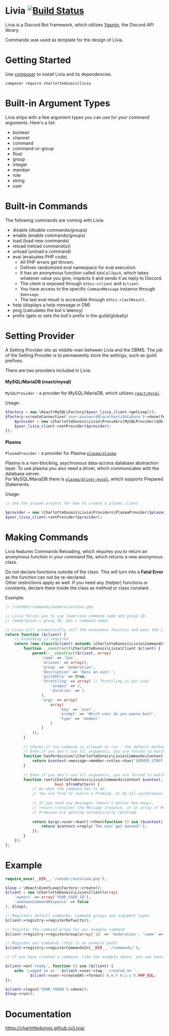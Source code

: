 # Livia [![Build Status](https://scrutinizer-ci.com/g/CharlotteDunois/Livia/badges/build.png?b=master)](https://scrutinizer-ci.com/g/CharlotteDunois/Livia/build-status/master)
Livia is a Discord Bot framework, which utilizes [Yasmin](https://github.com/CharlotteDunois/Yasmin), the Discord API library.

Commando was used as template for the design of Livia.

# Getting Started
Use [composer](https://packagist.org/packages/charlottedunois/livia) to install Livia and its dependencies.

```
composer require charlottedunois/livia
```

# Built-in Argument Types
Livia ships with a few argument types you can use for your command arguments. Here's a list:

* boolean
* channel
* command
* command-or-group
* float
* group
* integer
* member
* role
* string
* user

# Built-in Commands
The following commands are coming with Livia:

* disable (disable commands/groups)
* enable (enable commands/groups)
* load (load new commands)
* reload (reload command(s))
* unload (unload a command)
* eval (evaluates PHP code)
  * All PHP errors get thrown.
  * Defines randomized eval namespace for eval execution.
  * It has an anonymous function called `$doCallback`, which takes whatever value you give, inspects it and sends it as reply to Discord.
  * The client is exposed through `$this->client` and `$client`.
  * You have access to the specific `CommandMessage` instance through `$message`.
  * The last eval result is accessible through `$this->lastResult`.
* help (displays a help message in DM)
* ping (calculates the bot's latency)
* prefix (gets or sets the bot's prefix in the guild/globally)

# Setting Provider
A Setting Provider sits as middle-man between Livia and the DBMS. The job of the Setting Provider is to permanently store the settings, such as guild prefixes.

There are two providers included in Livia:

#### MySQL/MariaDB (react/mysql)
`MySQLProvider` - a provider for MySQL/MariaDB, which utilizes [`react/mysql`](https://github.com/friends-of-reactphp/mysql).

Usage:
```php
$factory = new \React\MySQL\Factory($your_livia_client->getLoop());
$factory->createConnection('user:password@localhost/database')->done(function (\React\MySQL\ConnectionInterface $db) use ($your_livia_client) {
    $provider = new \CharlotteDunois\Livia\Providers\MySQLProvider($db);
    $your_livia_client->setProvider($provider);
});
```

#### Plasma
`PlasmaProvider` - a provider for Plasma [`plasma/plasma`](https://github.com/PlasmaPHP/plasma).

Plasma is a non-blocking, asychronous data-access database abstraction layer. To use plasma you also need a driver, which communicates with the database server.<br>
For MySQL/MariaDB there is [`plasma/driver-mysql`](https://github.com/PlasmaPHP/driver-mysql), which supports Prepared Statements.

Usage:
```php
// See the plasma project for how to create a plasma client

$provider = new \CharlotteDunois\Livia\Providers\PlasmaProvider($plasma_client);
$your_livia_client->setProvider($provider);
```

# Making Commands
Livia features Commands Reloading, which requires you to return an anonymous function in your command file, which returns a new anonymous class.

Do not declare functions outside of the class. This will turn into a **Fatal Error** as the function can not be re-declared.<br>
Other restrictions apply as well. If you need any (helper) functions or constants, declare them inside the class as method or class constant.

Example:
```php
// /rootBot/commands/moderation/ban.php

// Livia forces you to use lowercase command name and group ID.
// (moderation = group ID, ban = command name)

// Livia will automatically call the anonymous function and pass the LiviaClient instance.
return function ($client) {
    // Extending is required
    return (new class($client) extends \CharlotteDunois\Livia\Commands\Command {
        function __construct(\CharlotteDunois\Livia\Client $client) {
            parent::__construct($client, array(
                'name' => 'ban',
                'aliases' => array(),
                'group' => 'moderation',
                'description' => 'Bans an user.',
                'guildOnly' => true,
                'throttling' => array( // Throttling is per-user
                    'usages' => 2,
                    'duration' => 3
                ),
                'args' => array(
                    array(
                        'key' => 'user',
                        'prompt' => 'Which user do you wanna ban?',
                        'type' => 'member'
                    )
                )
            ));
        }
        
        // Checks if the command is allowed to run - the default method from Command class also checks userPermissions.
        // Even if you don't use all arguments, you are forced to match that method signature.
        function hasPermission(\CharlotteDunois\Livia\Commands\Context $context, bool $ownerOverride = true) {
            return $context->message->member->roles->has('SERVER_STAFF_ROLE_ID');
        }
        
        // Even if you don't use all arguments, you are forced to match that method signature.
        function run(\CharlotteDunois\Livia\Commands\Context $context, \ArrayObject $args,
                      bool $fromPattern) {
            // Do what the command has to do.
            // You are free to return a Promise, or do all-synchronous tasks synchronously.
            
            // If you send any messages (doesn't matter how many),
            // return (resolve) the Message instance, or an array of Message instances.
            // Promises are getting automatically resolved.
            
            return $args->user->ban()->then(function () use ($context) {
                return $context->reply('The user got banned!');
            });
        }
    });
};
```

# Example

```php
require_once(__DIR__.'/vendor/autoload.php');

$loop = \React\EventLoop\Factory::create();
$client = new \CharlotteDunois\Livia\Client(array(
    'owners' => array('YOUR_USER_ID'),
    'unknownCommandResponse' => false
), $loop);

// Registers default commands, command groups and argument types
$client->registry->registerDefaults();

// Register the command group for our example command
$client->registry->registerGroup(array('id' => 'moderation', 'name' => 'Moderation'));

// Register our commands (this is an example path)
$client->registry->registerCommandsIn(__DIR__.'/commands/');

// If you have created a command, like the example above, you now have registered the command.

$client->on('ready', function () use ($client) {
    echo 'Logged in as '.$client->user->tag.' created on '.
           $client->user->createdAt->format('d.m.Y H:i:s').PHP_EOL;
});

$client->login('YOUR_TOKEN')->done();
$loop->run();
```

# Documentation
https://charlottedunois.github.io/Livia/
